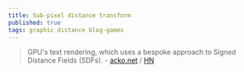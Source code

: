 ```yaml
---
title: Sub-pixel distance transform
published: true
tags: graphic distance blog-games
---
```

> GPU's text rendering, which uses a bespoke approach to Signed Distance Fields (SDFs). - [acko.net](https://acko.net/blog/subpixel-distance-transform/) / [HN](https://news.ycombinator.com/item?id=36809404)
